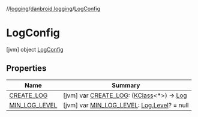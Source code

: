 //[logging](../../../index.md)/[danbroid.logging](../index.md)/[LogConfig](index.md)



# LogConfig  
 [jvm] object [LogConfig](index.md)   


## Properties  
  
|  Name |  Summary | 
|---|---|
| <a name="danbroid.logging/LogConfig/CREATE_LOG/#/PointingToDeclaration/"></a>[CREATE_LOG](-c-r-e-a-t-e_-l-o-g.md)| <a name="danbroid.logging/LogConfig/CREATE_LOG/#/PointingToDeclaration/"></a> [jvm] var [CREATE_LOG](-c-r-e-a-t-e_-l-o-g.md): ([KClass](https://kotlinlang.org/api/latest/jvm/stdlib/kotlin.reflect/-k-class/index.html)<*>) -> [Log](../-log/index.md)   <br>|
| <a name="danbroid.logging/LogConfig/MIN_LOG_LEVEL/#/PointingToDeclaration/"></a>[MIN_LOG_LEVEL](-m-i-n_-l-o-g_-l-e-v-e-l.md)| <a name="danbroid.logging/LogConfig/MIN_LOG_LEVEL/#/PointingToDeclaration/"></a> [jvm] var [MIN_LOG_LEVEL](-m-i-n_-l-o-g_-l-e-v-e-l.md): [Log.Level](../-log/-level/index.md)? = null   <br>|

